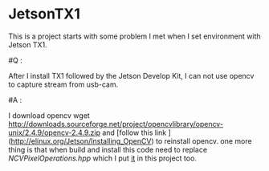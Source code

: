 # JetsonTX1
This is a project starts with some problem I met when I set environment with Jetson TX1.

#Q :

After I install TX1 followed by the  Jetson Develop Kit, I can not use opencv to capture stream from usb-cam.

#A :

I download opencv wget http://downloads.sourceforge.net/project/opencvlibrary/opencv-unix/2.4.9/opencv-2.4.9.zip
and [follow this link ] (http://elinux.org/Jetson/Installing_OpenCV) to reinstall opencv. one more thing is that when build and install this code need to replace *NCVPixelOperations.hpp* which I put [it](NCVPixelOperations.hpp
) in this project too.


